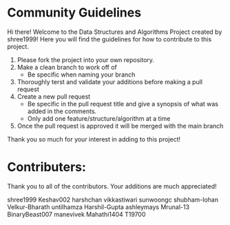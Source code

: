 # Community Guidelines

Hi there! Welcome to the Data Structures and Algorithms Project created by shree1999! Here you will find the guidelines for how to contribute to this project.

1. Please fork the project into your own repository.
2. Make a clean branch to work off of
     - Be specific when naming your branch
3. Thoroughly terst and validate your additions before making a pull request
4. Create a new pull request
     - Be specific in the pull request title and give a synopsis of what was added in the comments.
     - Only add one feature/structure/algorithm at a time
5. Once the pull request is approved it will be merged with the main branch

Thank you so much for your interest in adding to this project!

# Contributers:

Thank you to all of the contributors. Your additions are much appreciated!

shree1999
Keshav002
harshchan
vikkastiwari
sunwoongc
shubham-lohan
Velkur-Bharath
untilhamza
Harshil-Gupta
ashleymays
Mrunal-13
BinaryBeast007
manevivek
Mahathi1404
T19700
